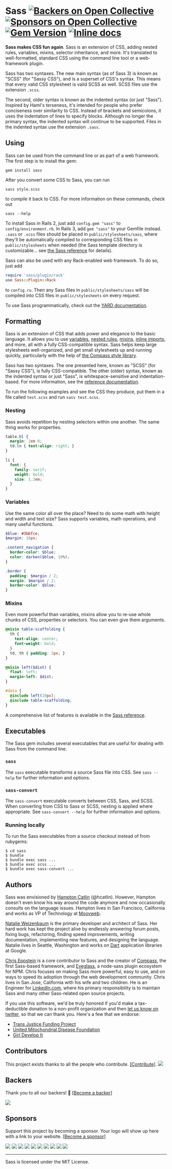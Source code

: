 # Sass [![Backers on Open Collective](https://opencollective.com/sass/backers/badge.svg)](#backers) [![Sponsors on Open Collective](https://opencollective.com/sass/sponsors/badge.svg)](#sponsors) [![Gem Version](https://badge.fury.io/rb/sass.svg)](http://badge.fury.io/rb/sass) [![Inline docs](http://inch-ci.org/github/sass/sass.svg)](http://inch-ci.org/github/sass/sass)

**Sass makes CSS fun again**. Sass is an extension of CSS,
adding nested rules, variables, mixins, selector inheritance, and more.
It's translated to well-formatted, standard CSS
using the command line tool or a web-framework plugin.

Sass has two syntaxes. The new main syntax (as of Sass 3)
is known as "SCSS" (for "Sassy CSS"),
and is a superset of CSS's syntax.
This means that every valid CSS stylesheet is valid SCSS as well.
SCSS files use the extension `.scss`.

The second, older syntax is known as the indented syntax (or just "Sass").
Inspired by Haml's terseness, it's intended for people
who prefer conciseness over similarity to CSS.
Instead of brackets and semicolons,
it uses the indentation of lines to specify blocks.
Although no longer the primary syntax,
the indented syntax will continue to be supported.
Files in the indented syntax use the extension `.sass`.

## Using

Sass can be used from the command line
or as part of a web framework.
The first step is to install the gem:

    gem install sass

After you convert some CSS to Sass, you can run

    sass style.scss

to compile it back to CSS.
For more information on these commands, check out

    sass --help

To install Sass in Rails 2,
just add `config.gem "sass"` to `config/environment.rb`.
In Rails 3, add `gem "sass"` to your Gemfile instead.
`.sass` or `.scss` files should be placed in `public/stylesheets/sass`,
where they'll be automatically compiled
to corresponding CSS files in `public/stylesheets` when needed
(the Sass template directory is customizable...
see [the Sass reference](http://sass-lang.com/docs/yardoc/file.SASS_REFERENCE.html#template_location-option) for details).

Sass can also be used with any Rack-enabled web framework.
To do so, just add

```ruby
require 'sass/plugin/rack'
use Sass::Plugin::Rack
```

to `config.ru`.
Then any Sass files in `public/stylesheets/sass`
will be compiled into CSS files in `public/stylesheets` on every request.

To use Sass programmatically,
check out the [YARD documentation](http://sass-lang.com/documentation/file.SASS_REFERENCE.html#using_sass).

## Formatting

Sass is an extension of CSS
that adds power and elegance to the basic language.
It allows you to use [variables][vars], [nested rules][nested],
[mixins][mixins], [inline imports][imports],
and more, all with a fully CSS-compatible syntax.
Sass helps keep large stylesheets well-organized,
and get small stylesheets up and running quickly,
particularly with the help of
[the Compass style library](http://compass-style.org).

[vars]:    http://sass-lang.com/documentation/file.SASS_REFERENCE.html#variables_
[nested]:  http://sass-lang.com/documentation/file.SASS_REFERENCE.html#nested_rules
[mixins]:  http://sass-lang.com/documentation/file.SASS_REFERENCE.html#mixins
[imports]: http://sass-lang.com/documentation/file.SASS_REFERENCE.html#import

Sass has two syntaxes.
The one presented here, known as "SCSS" (for "Sassy CSS"),
is fully CSS-compatible.
The other (older) syntax, known as the indented syntax or just "Sass",
is whitespace-sensitive and indentation-based.
For more information, see the [reference documentation][syntax].

[syntax]: http://sass-lang.com/documentation/file.SASS_REFERENCE.html#syntax

To run the following examples and see the CSS they produce,
put them in a file called `test.scss` and run `sass test.scss`.

### Nesting

Sass avoids repetition by nesting selectors within one another.
The same thing works for properties.

```scss
table.hl {
  margin: 2em 0;
  td.ln { text-align: right; }
}

li {
  font: {
    family: serif;
    weight: bold;
    size: 1.2em;
  }
}
```

### Variables

Use the same color all over the place?
Need to do some math with height and width and text size?
Sass supports variables, math operations, and many useful functions.

```scss
$blue: #3bbfce;
$margin: 16px;

.content_navigation {
  border-color: $blue;
  color: darken($blue, 10%);
}

.border {
  padding: $margin / 2;
  margin: $margin / 2;
  border-color: $blue;
}
```

### Mixins

Even more powerful than variables,
mixins allow you to re-use whole chunks of CSS,
properties or selectors.
You can even give them arguments. 

```scss
@mixin table-scaffolding {
  th {
    text-align: center;
    font-weight: bold;
  }
  td, th { padding: 2px; }
}

@mixin left($dist) {
  float: left;
  margin-left: $dist;
}

#data {
  @include left(10px);
  @include table-scaffolding;
}
```

A comprehensive list of features is available
in the [Sass reference](http://sass-lang.com/documentation/file.SASS_REFERENCE.html).

## Executables

The Sass gem includes several executables that are useful
for dealing with Sass from the command line.

### `sass`

The `sass` executable transforms a source Sass file into CSS.
See `sass --help` for further information and options.

### `sass-convert`

The `sass-convert` executable converts between CSS, Sass, and SCSS.
When converting from CSS to Sass or SCSS,
nesting is applied where appropriate.
See `sass-convert --help` for further information and options.

### Running locally

To run the Sass executables from a source checkout instead of from rubygems:

```
$ cd sass
$ bundle
$ bundle exec sass ...
$ bundle exec scss ...
$ bundle exec sass-convert ...
```

## Authors

Sass was envisioned by [Hampton Catlin](http://www.hamptoncatlin.com)
(@hcatlin). However, Hampton doesn't even know his way around the code anymore
and now occasionally consults on the language issues. Hampton lives in San
Francisco, California and works as VP of Technology
at [Moovweb](http://www.moovweb.com/).

[Natalie Weizenbaum](https://twitter.com/nex3) is the primary developer and
architect of Sass. Her hard work has kept the project alive by endlessly
answering forum posts, fixing bugs, refactoring, finding speed improvements,
writing documentation, implementing new features, and designing the language.
Natalie lives in Seattle, Washington and works on [Dart](http://dartlang.org)
application libraries at Google.

[Chris Eppstein](http://twitter.com/chriseppstein) is a core contributor to
Sass and the creator of [Compass](http://compass-style.org/), the first Sass-based framework, and
[Eyeglass](http://github.com/sass-eyeglass/eyeglass), a node-sass plugin ecosystem for NPM. Chris focuses
on making Sass more powerful, easy to use, and on ways to speed its adoption
through the web development community. Chris lives in San Jose, California with
his wife and two children. He is an Engineer for
[LinkedIn.com](http://linkedin.com), where his primary responsibility is to
maintain Sass and many other Sass-related open source projects.

If you use this software, we'd be truly honored if you'd make a
tax-deductible donation to a non-profit organization and then
[let us know on twitter](http://twitter.com/SassCSS), so that we can
thank you. Here's a few that we endorse:

* [Trans Justice Funding Project](http://www.transjusticefundingproject.org/)
* [United Mitochondrial Disease Foundation](http://umdf.org/compass)
* [Girl Develop It](https://www.girldevelopit.com/donate)


## Contributors

This project exists thanks to all the people who contribute. [[Contribute]](blob/master/CONTRIBUTING.md).
<a href="graphs/contributors"><img src="https://opencollective.com/sass/contributors.svg?width=890" /></a>


## Backers

Thank you to all our backers! 🙏 [[Become a backer](https://opencollective.com/sass#backer)]

<a href="https://opencollective.com/sass#backers" target="_blank"><img src="https://opencollective.com/sass/backers.svg?width=890"></a>


## Sponsors

Support this project by becoming a sponsor. Your logo will show up here with a link to your website. [[Become a sponsor](https://opencollective.com/sass#sponsor)]

<a href="https://opencollective.com/sass/sponsor/0/website" target="_blank"><img src="https://opencollective.com/sass/sponsor/0/avatar.svg"></a>
<a href="https://opencollective.com/sass/sponsor/1/website" target="_blank"><img src="https://opencollective.com/sass/sponsor/1/avatar.svg"></a>
<a href="https://opencollective.com/sass/sponsor/2/website" target="_blank"><img src="https://opencollective.com/sass/sponsor/2/avatar.svg"></a>
<a href="https://opencollective.com/sass/sponsor/3/website" target="_blank"><img src="https://opencollective.com/sass/sponsor/3/avatar.svg"></a>
<a href="https://opencollective.com/sass/sponsor/4/website" target="_blank"><img src="https://opencollective.com/sass/sponsor/4/avatar.svg"></a>
<a href="https://opencollective.com/sass/sponsor/5/website" target="_blank"><img src="https://opencollective.com/sass/sponsor/5/avatar.svg"></a>
<a href="https://opencollective.com/sass/sponsor/6/website" target="_blank"><img src="https://opencollective.com/sass/sponsor/6/avatar.svg"></a>
<a href="https://opencollective.com/sass/sponsor/7/website" target="_blank"><img src="https://opencollective.com/sass/sponsor/7/avatar.svg"></a>
<a href="https://opencollective.com/sass/sponsor/8/website" target="_blank"><img src="https://opencollective.com/sass/sponsor/8/avatar.svg"></a>
<a href="https://opencollective.com/sass/sponsor/9/website" target="_blank"><img src="https://opencollective.com/sass/sponsor/9/avatar.svg"></a>

---
Sass is licensed under the MIT License.


